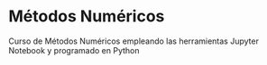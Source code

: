 # Métodos Numéricos
Curso de Métodos Numéricos empleando las herramientas Jupyter Notebook y programado en Python
